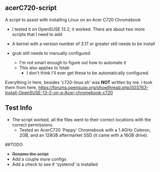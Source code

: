 ## acerC720-script
A script to assist with installing Linux on an Acer C720 Chromebook

* I tested it on OpenSUSE 13.2; it worked. There are about two more scripts that I need to add

* A kernel with a version number of 3.17 or greater still needs to be install

* grub still needs to manually configured

	* I'm not smart enough to figure out how to automate it
	* This also applies to fstab
		* I don't think I'll ever get these to be automatically configured.
	

Everything in here, besides 'c720-linux.sh' was **NOT** written by me.
I took them from here, https://forums.opensuse.org/showthread.php/503763-Install-OpenSUSE-13-2-on-a-Acer-chromebook-c720

## Test Info

* The script worked, all the files went to their correct locations with the correct permissions.
	* Tested an AcerC720 'Peppy' Chromebook with a 1.4GHz Celeron, 2GB, and an 128GB aftermarket SSD (it came with 	  a 16GB drive).

	
##TODO

* ~~Rename the script~~
* Add a couple more configs
* Add a check to see if 'systemd' is installed
